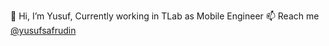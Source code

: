 👋 Hi, I’m Yusuf, Currently working in TLab as Mobile Engineer
📫 Reach me [@yusufsafrudin](https://www.linkedin.com/in/yusufsafrudin)

<!---
ysavr/ysavr is a ✨ special ✨ repository because its `README.md` (this file) appears on your GitHub profile.
You can click the Preview link to take a look at your changes.
--->
